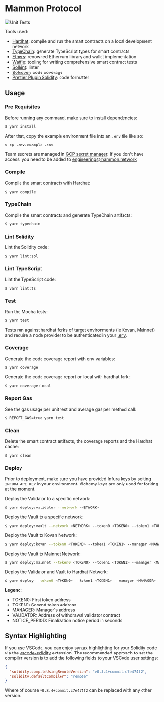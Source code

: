 # Mammon Protocol

[![Unit Tests](https://github.com/MammonNetworks/mammon-contracts/actions/workflows/unit.yml/badge.svg)](https://github.com/MammonNetworks/mammon-contracts/actions/workflows/unit.yml)

Tools used:

- [Hardhat](https://github.com/nomiclabs/hardhat): compile and run the smart contracts on a local development network
- [TypeChain](https://github.com/ethereum-ts/TypeChain): generate TypeScript types for smart contracts
- [Ethers](https://github.com/ethers-io/ethers.js/): renowned Ethereum library and wallet implementation
- [Waffle](https://github.com/EthWorks/Waffle): tooling for writing comprehensive smart contract tests
- [Solhint](https://github.com/protofire/solhint): linter
- [Solcover](https://github.com/sc-forks/solidity-coverage): code coverage
- [Prettier Plugin Solidity](https://github.com/prettier-solidity/prettier-plugin-solidity): code formatter

## Usage

### Pre Requisites

Before running any command, make sure to install dependencies:

```sh
$ yarn install
```

After that, copy the example environment file into an `.env` file like so:

```sh
$ cp .env.example .env
```

Team secrets are managed in [GCP secret manager](https://console.cloud.google.com/security/secret-manager?project=mammon-sim). If you don't have access, you need to be added to engineering@mammon.network

### Compile

Compile the smart contracts with Hardhat:

```sh
$ yarn compile
```

### TypeChain

Compile the smart contracts and generate TypeChain artifacts:

```sh
$ yarn typechain
```

### Lint Solidity

Lint the Solidity code:

```sh
$ yarn lint:sol
```

### Lint TypeScript

Lint the TypeScript code:

```sh
$ yarn lint:ts
```

### Test

Run the Mocha tests:

```sh
$ yarn test
```

Tests run against hardhat forks of target environments (ie Kovan, Mainnet) and require a node provider to be authenticated in your [.env](./.env).

### Coverage

Generate the code coverage report with env variables:

```sh
$ yarn coverage
```

Generate the code coverage report on local with hardhat fork:

```sh
$ yarn coverage:local
```

### Report Gas

See the gas usage per unit test and average gas per method call:

```sh
$ REPORT_GAS=true yarn test
```

### Clean

Delete the smart contract artifacts, the coverage reports and the Hardhat cache:

```sh
$ yarn clean
```

### Deploy

Prior to deployment, make sure you have provided Infura keys by setting `INFURA_API_KEY` in your environment. Alchemy keys are only used for forking at the moment.

Deploy the Validator to a specific network:

```sh
$ yarn deploy:validator --network <NETWORK>
```

Deploy the Vault to a specific network:

```sh
$ yarn deploy:vault --network <NETWORK> --token0 <TOKEN0> --token1 <TOKEN1> --manager <MANAGER> --validator <VALIDATOR> --notice-period <NOTICE_PERIOD>
```

Deploy the Vault to Kovan Network:

```sh
$ yarn deploy:kovan --token0 <TOKEN0> --token1 <TOKEN1> --manager <MANAGER> --validator <VALIDATOR> --notice-period <NOTICE_PERIOD>
```

Deploy the Vault to Mainnet Network:

```sh
$ yarn deploy:mainnet --token0 <TOKEN0> --token1 <TOKEN1> --manager <MANAGER> --validator <VALIDATOR> --notice-period <NOTICE_PERIOD>
```

Deploy the Validator and Vault to Hardhat Network:

```sh
$ yarn deploy --token0 <TOKEN0> --token1 <TOKEN1> --manager <MANAGER> --validator <VALIDATOR> --notice-period <NOTICE_PERIOD>
```

**Legend**:

- TOKEN0: First token address
- TOKEN1: Second token address
- MANAGER: Manager's address
- VALIDATOR: Address of withdrawal validator contract
- NOTICE_PERIOD: Finalization notice period in seconds

## Syntax Highlighting

If you use VSCode, you can enjoy syntax highlighting for your Solidity code via the
[vscode-solidity](https://github.com/juanfranblanco/vscode-solidity) extension. The recommended approach to set the
compiler version is to add the following fields to your VSCode user settings:

```json
{
  "solidity.compileUsingRemoteVersion": "v0.8.4+commit.c7e474f2",
  "solidity.defaultCompiler": "remote"
}
```

Where of course `v0.8.4+commit.c7e474f2` can be replaced with any other version.
